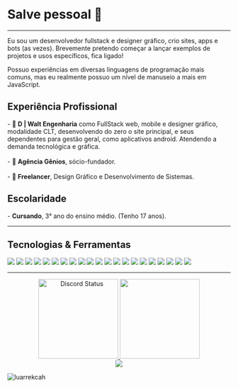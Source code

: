 <h1>Salve pessoal 👋</h1>

---

Eu sou um desenvolvedor fullstack e designer gráfico, crio sites, apps e bots (as vezes).
Brevemente pretendo começar a lançar exemplos de projetos e usos específicos, fica ligado!

Possuo experiências em diversas linguagens de programação mais comuns, mas eu realmente possuo um nível de manuseio 
a mais em JavaScript.

<h2>Experiência Profissional</h2>
- 🔭 <b>D | Walt Engenharia</b> como FullStack web, mobile e designer gráfico, modalidade CLT, desenvolvendo do zero o site principal, e seus dependentes para gestão geral, como aplicativos android. Atendendo a demanda tecnológica e gráfica.
<br><br>
- 🔭 <b>Agência Gênios</b>, sócio-fundador. 
<br><br>
- 🔭 <b>Freelancer</b>, Design Gráfico e Desenvolvimento de Sistemas.

<h2>Escolaridade</h2>
- <b>Cursando</b>, 3° ano do ensino médio. (Tenho 17 anos).

---

<h2>Tecnologias & Ferramentas</h2>


<div style="align-items: row">
<img src="https://img.shields.io/badge/JavaScript-323330?style=for-the-badge&logo=javascript&logoColor=F7DF1E" />
<img src="https://img.shields.io/badge/Python-FFD43B?style=for-the-badge&logo=python&logoColor=blue" />
<img src="https://img.shields.io/badge/HTML5-E34F26?style=for-the-badge&logo=html5&logoColor=white" />
<img src="https://img.shields.io/badge/React_Native-20232A?style=for-the-badge&logo=react&logoColor=61DAFB" />
<img src="https://img.shields.io/badge/Socket.io-010101?&style=for-the-badge&logo=Socket.io&logoColor=white" />
<img src="https://img.shields.io/badge/React-20232A?style=for-the-badge&logo=react&logoColor=61DAFB" />
<img src="https://img.shields.io/badge/Node.js-339933?style=for-the-badge&logo=nodedotjs&logoColor=white" />
<img src="https://img.shields.io/badge/jQuery-0769AD?style=for-the-badge&logo=jquery&logoColor=white" />
<img src="https://img.shields.io/badge/Font_Awesome-339AF0?style=for-the-badge&logo=fontawesome&logoColor=white" />
<img src="https://img.shields.io/badge/firebase-ffca28?style=for-the-badge&logo=firebase&logoColor=black" />
<img src="https://img.shields.io/badge/fastify-202020?style=for-the-badge&logo=fastify&logoColor=white" />
<img src="https://img.shields.io/badge/Bootstrap-563D7C?style=for-the-badge&logo=bootstrap&logoColor=white" />
<img src="https://img.shields.io/badge/Babel-F9DC3E?style=for-the-badge&logo=babel&logoColor=white" />
<img src="https://img.shields.io/badge/Google%20Analytics-E37400?style=for-the-badge&logo=google%20analytics&logoColor=white" />
<img src="https://img.shields.io/badge/Amazon_AWS-FF9900?style=for-the-badge&logo=amazonaws&logoColor=white" />
<img src="https://img.shields.io/badge/Cloudflare-F38020?style=for-the-badge&logo=Cloudflare&logoColor=white" />
<img src="https://img.shields.io/badge/Glitch-2800ff?style=for-the-badge&logo=glitch&logoColor=white" />
<img src="https://img.shields.io/badge/Heroku-430098?style=for-the-badge&logo=heroku&logoColor=white" />
<img src="https://img.shields.io/badge/Adobe%20Photoshop-31A8FF?style=for-the-badge&logo=Adobe%20Photoshop&logoColor=black" />
<img src="https://img.shields.io/badge/Heroku-430098?style=for-the-badge&logo=heroku&logoColor=white" />
<img src="https://img.shields.io/badge/Spark%20AR-FF5C83?style=for-the-badge&logo=Spark AR&logoColor=white" />
</div>

---
                                        
<div align="center">
 <a href="https://discord.com/users/701953428510736396" target="_blank">
  <img height="180em" alt="Discord Status" src="https://lanyard.cnrad.dev/api/701953428510736396?bg=1f1f1f&borderRadius=5px">
 </a>
   <img height="180em" src="https://github-readme-stats.vercel.app/api/top-langs/?username=luarrekcah&layout=compact&langs_count=7&theme=dark"/>
</div>

<div align="center">
<a href="https://www.instagram.com/luarrekcah/" target="_blank"><img src="https://img.shields.io/badge/-Instagram-%23E4405F?style=for-the-badge&logo=instagram&logoColor=white" target="_blank"></a>
</div>



<p align="rigth"> <img src="https://komarev.com/ghpvc/?username=luarrekcah&label=Profile%20views&color=0e75b6&style=flat" alt="luarrekcah" /> </p>

